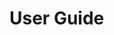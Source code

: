 # User Guide

<div id=body></div>

<script src="https://ajax.googleapis.com/ajax/libs/jquery/3.5.1/jquery.min.js"></script>

<style>
/* Snippet taken from https://www.w3schools.com/howto/howto_js_collapsible.asp */
  .collapsible 
  {
    background-color: #DCDCDC;
    color: black;
    cursor: pointer;
    padding: 18px;
    width: 100%;
    border: none;
    text-align: left;
    outline: none;
    font-size: 15px;
  }

  .active, .collapsible:hover 
  {
    background-color: #AFDBF5;
  }

  .content 
  {
    padding: 0 18px;
    overflow: hidden;
    background-color: #f1f1f1;
    max-height: 0;
    transition: max-height 0.2s ease-out;
  }

  .br
  {
  	margin-top: 4px;
  }
</style>

<script>

  jQuery.get('src/ca/mcgill/cs/jetuml/JetUML.properties', data => 
    {
      var numTips = 0;
      var lines = data.split("\n");
      for(var i = 0; i<lines.length; i++)
      {
      	var line = lines[i];
      	if (line.includes("tips.quantity="))
      	{
      		numTips = line.split("tips.quantity=")[1];
      		break;
      	}
      }

      for(var j = 1; j <= numTips; j++)
      {
        var tipFileName = "tip-" + j + ".json";
        var tipPath = "tipdata/tips/" + tipFileName;

        $.ajax(
          { 
            url: tipPath, 
            dataType: 'json', 
            data: data, 
            async: false, 
            success: parseTip
          } 
        );
      }
    }
  );

  function parseTip(data)
  {
  	var tipContent = $('<div/>', 
      {
        class: "content",
      }
    );

    var collapsibleTip = $('<button/>', 
      {
        text: data["title"],
        class: 'collapsible',
      }
    );  
    $("#body").append(collapsibleTip);
    $("#body").append(tipContent);

    collapsibleTip.on("click", function() //function snippet taken from 
      { //https://www.w3schools.com/howto/howto_js_collapsible.asp
        this.classList.toggle("active");
        var content = this.nextElementSibling;
        if (content.style.maxHeight) 
        {
          content.style.maxHeight = null;
        } 
        else 
        {
          content.style.maxHeight = content.scrollHeight + "px";
        }
      }
    );

    // looping over the tip contents and adding the tip elements to tipContent
    var content = data["content"];
    for (var k = 0; k<content.length; k++)
    {
      var tipElement = content[k];
      for(var type in tipElement)
      {
        if(type == "text")
        {
          var tipText = $('<p/>', 
	        {
              text: tipElement["text"],
            }
          );
          tipContent.append(tipText);
        }
        else if (type == "image")
        {
          var tipImage = $('<img/>', 
  	        {
              src: "tipdata/tip_images/" + tipElement["image"],
            }
          );
          tipContent.append(tipImage);
        }
      }
    }
    $("#body").append($('<br/>',
      {
        class: 'br',
      }
    ));
  }

</script>